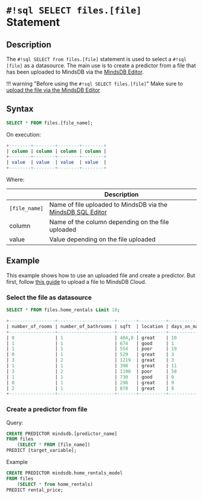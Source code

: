# `#!sql SELECT files.[file]` Statement

## Description

The `#!sql SELECT from files.[file]` statement is used to select a `#!sql [file]` as a datasource. The main use is to create a predictor from a file that has been uploaded to MindsDB via the [MindsDB Editor](/connect/mindsdb_editor/).

!!! warning "Before using the `#!sql SELECT files.[file]`"
    Make sure to [upload the file via the MindsDB Editor](#upload-file-to-mindsdb-editor)

## Syntax

```sql
SELECT * FROM files.[file_name];
```

On execution:

```sql
+--------+--------+--------+--------+
| column | column | column | column |
+--------+--------+--------+--------+
| value  | value  | value  | value  |
+--------+--------+--------+--------+
```

Where:

|               | Description                                       |
| ------------- | ------------------------------------------------- |
| `[file_name]` | Name of file uploaded to MindsDB via the [MindsDB SQL Editor](/connect/mindsdb_editor/)   |
| column        | Name of the column depending on the file uploaded |
| value         | Value depending on the file uploaded              |

## Example

This example shows how to use an uploaded file and create a predictor. But first, follow [this guide](https://docs.mindsdb.com/sql/create/file/) to upload a file to MindsDB Cloud.

### Select the file as datasource

```sql
SELECT * FROM files.home_rentals Limit 10;
```

```sql
+-----------------+---------------------+-------+----------+----------------+---------------+--------------+--------------+
| number_of_rooms | number_of_bathrooms | sqft  | location | days_on_market | initial_price | neighborhood | rental_price |
+-----------------+---------------------+-------+----------+----------------+---------------+--------------+--------------+
| 0               | 1                   | 484,8 | great    | 10             | 2271          | south_side   | 2271         |
| 1               | 1                   | 674   | good     | 1              | 2167          | downtown     | 2167         |
| 1               | 1                   | 554   | poor     | 19             | 1883          | westbrae     | 1883         |
| 0               | 1                   | 529   | great    | 3              | 2431          | south_side   | 2431         |
| 3               | 2                   | 1219  | great    | 3              | 5510          | south_side   | 5510         |
| 1               | 1                   | 398   | great    | 11             | 2272          | south_side   | 2272         |
| 3               | 2                   | 1190  | poor     | 58             | 4463          | westbrae     | 4123.812     |
| 1               | 1                   | 730   | good     | 0              | 2224          | downtown     | 2224         |
| 0               | 1                   | 298   | great    | 9              | 2104          | south_side   | 2104         |
| 2               | 1                   | 878   | great    | 8              | 3861          | south_side   | 3861         |
+-----------------+---------------------+-------+----------+----------------+---------------+--------------+--------------+
```

### Create a predictor from file

Query:

```sql
CREATE PREDICTOR mindsdb.[predictor_name]
FROM files 
    (SELECT * FROM [file_name])
PREDICT [target_variable];
```

Example

```sql
CREATE PREDICTOR mindsdb.home_rentals_model
FROM files
    (SELECT * from home_rentals)
PREDICT rental_price;
```
